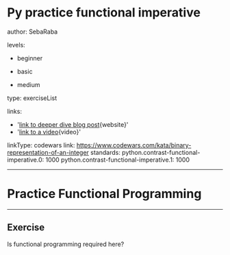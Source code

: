 # Py practice functional imperative
author: SebaRaba

levels:

  - beginner

  - basic

  - medium

type: exerciseList

links:

  - '[link to deeper dive blog post](https://www.vinta.com.br/blog/2015/functional-programming-python/){website}'
  - '[link to a video](https://www.youtube.com/watch?v=goypZR_lQ7I){video}'

linkType: codewars
link: https://www.codewars.com/kata/binary-representation-of-an-integer
standards:
    python.contrast-functional-imperative.0: 1000
    python.contrast-functional-imperative.1: 1000

---
# Practice Functional Programming
---
## Exercise
Is functional programming required here?
